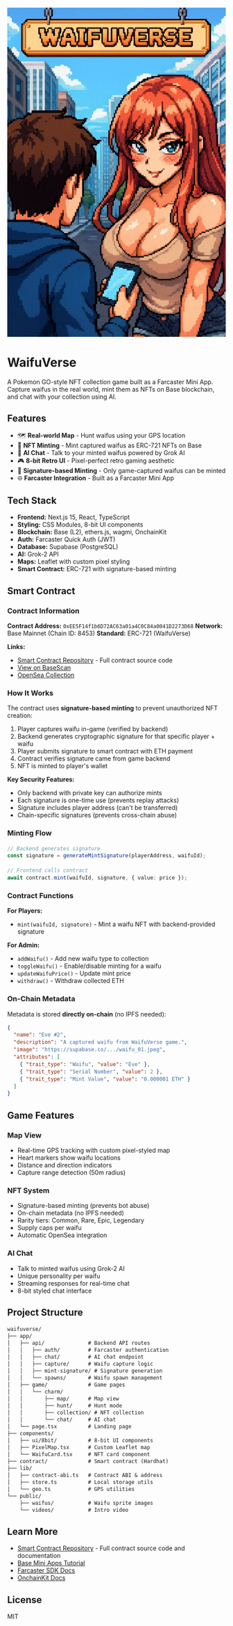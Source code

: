 ![WaifuVerse](./public/blue-icon.jpeg)

# WaifuVerse
A Pokemon GO-style NFT collection game built as a Farcaster Mini App. Capture waifus in the real world, mint them as NFTs on Base blockchain, and chat with your collection using AI.

## Features

- 🗺️ **Real-world Map** - Hunt waifus using your GPS location
- 💖 **NFT Minting** - Mint captured waifus as ERC-721 NFTs on Base
- 💬 **AI Chat** - Talk to your minted waifus powered by Grok AI
- 🎮 **8-bit Retro UI** - Pixel-perfect retro gaming aesthetic
- 🔐 **Signature-based Minting** - Only game-captured waifus can be minted
- 🌐 **Farcaster Integration** - Built as a Farcaster Mini App

## Tech Stack

- **Frontend:** Next.js 15, React, TypeScript
- **Styling:** CSS Modules, 8-bit UI components
- **Blockchain:** Base (L2), ethers.js, wagmi, OnchainKit
- **Auth:** Farcaster Quick Auth (JWT)
- **Database:** Supabase (PostgreSQL)
- **AI:** Grok-2 API
- **Maps:** Leaflet with custom pixel styling
- **Smart Contract:** ERC-721 with signature-based minting

## Smart Contract

### Contract Information

**Contract Address:** `0xEE5F14f1b6D72AC63a01a4C0C84a0041D2273D68`
**Network:** Base Mainnet (Chain ID: 8453)
**Standard:** ERC-721 (WaifuVerse)

**Links:**
- [Smart Contract Repository](https://github.com/lausuarez02/waifu-nft-contracts) - Full contract source code
- [View on BaseScan](https://basescan.org/address/0xEE5F14f1b6D72AC63a01a4C0C84a0041D2273D68)
- [OpenSea Collection](https://opensea.io/collection/waifuverse-6)

### How It Works

The contract uses **signature-based minting** to prevent unauthorized NFT creation:

1. Player captures waifu in-game (verified by backend)
2. Backend generates cryptographic signature for that specific player + waifu
3. Player submits signature to smart contract with ETH payment
4. Contract verifies signature came from game backend
5. NFT is minted to player's wallet

**Key Security Features:**
- Only backend with private key can authorize mints
- Each signature is one-time use (prevents replay attacks)
- Signature includes player address (can't be transferred)
- Chain-specific signatures (prevents cross-chain abuse)

### Minting Flow

```typescript
// Backend generates signature
const signature = generateMintSignature(playerAddress, waifuId);

// Frontend calls contract
await contract.mint(waifuId, signature, { value: price });
```

### Contract Functions

**For Players:**
- `mint(waifuId, signature)` - Mint a waifu NFT with backend-provided signature

**For Admin:**
- `addWaifu()` - Add new waifu type to collection
- `toggleWaifu()` - Enable/disable minting for a waifu
- `updateWaifuPrice()` - Update mint price
- `withdraw()` - Withdraw collected ETH

### On-Chain Metadata

Metadata is stored **directly on-chain** (no IPFS needed):

```json
{
  "name": "Eve #2",
  "description": "A captured waifu from WaifuVerse game.",
  "image": "https://supabase.co/.../waifu_01.jpeg",
  "attributes": [
    { "trait_type": "Waifu", "value": "Eve" },
    { "trait_type": "Serial Number", "value": 2 },
    { "trait_type": "Mint Value", "value": "0.000001 ETH" }
  ]
}
```

## Game Features

### Map View
- Real-time GPS tracking with custom pixel-styled map
- Heart markers show waifu locations
- Distance and direction indicators
- Capture range detection (50m radius)

### NFT System
- Signature-based minting (prevents bot abuse)
- On-chain metadata (no IPFS needed)
- Rarity tiers: Common, Rare, Epic, Legendary
- Supply caps per waifu
- Automatic OpenSea integration

### AI Chat
- Talk to minted waifus using Grok-2 AI
- Unique personality per waifu
- Streaming responses for real-time chat
- 8-bit styled chat interface

## Project Structure

```
waifuverse/
├── app/
│   ├── api/              # Backend API routes
│   │   ├── auth/         # Farcaster authentication
│   │   ├── chat/         # AI chat endpoint
│   │   ├── capture/      # Waifu capture logic
│   │   ├── mint-signature/ # Signature generation
│   │   └── spawns/       # Waifu spawn management
│   ├── game/             # Game pages
│   │   └── charm/
│   │       ├── map/      # Map view
│   │       ├── hunt/     # Hunt mode
│   │       ├── collection/ # NFT collection
│   │       └── chat/     # AI chat
│   └── page.tsx          # Landing page
├── components/
│   ├── ui/8bit/          # 8-bit UI components
│   ├── PixelMap.tsx      # Custom Leaflet map
│   └── WaifuCard.tsx     # NFT card component
├── contract/             # Smart contract (Hardhat)
├── lib/
│   ├── contract-abi.ts   # Contract ABI & address
│   ├── store.ts          # Local storage utils
│   └── geo.ts            # GPS utilities
└── public/
    ├── waifus/           # Waifu sprite images
    └── videos/           # Intro video

```

## Learn More

- [Smart Contract Repository](https://github.com/lausuarez02/waifu-nft-contracts) - Full contract source code and documentation
- [Base Mini Apps Tutorial](https://docs.base.org/docs/mini-apps/quickstart/create-new-miniapp/)
- [Farcaster SDK Docs](https://docs.farcaster.xyz/)
- [OnchainKit Docs](https://onchainkit.xyz/)

## License

MIT
